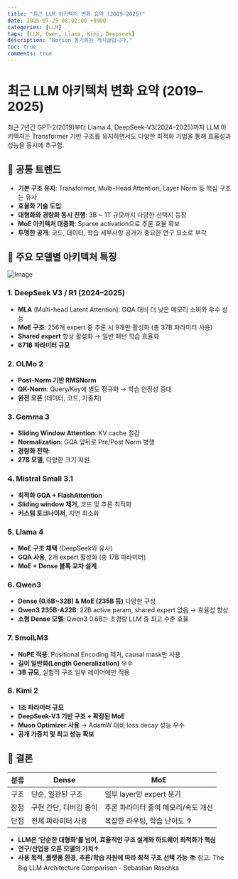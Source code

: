 ```yaml
---
title: "최근 LLM 아키텍처 변화 요약 (2019–2025)"
date: 2025-07-25 08:02:00 +0900
categories: [LLM]
tags: [LLM, Qwen, Llama, Kimi, Deepseek]
description: "Notion 동기화된 게시글입니다."
toc: true
comments: true
---
```


# 최근 LLM 아키텍처 변화 요약 (2019–2025)

최근 7년간 GPT-2(2019)부터 Llama 4, DeepSeek-V3(2024–2025)까지 LLM 아키텍처는 Transformer 기반 구조를 유지하면서도 다양한 최적화 기법을 통해 효율성과 성능을 동시에 추구함.

## 🔑 공통 트렌드

- **기본 구조 유지**: Transformer, Multi-Head Attention, Layer Norm 등 핵심 구조는 유사
- **효율화 기술 도입**:
- **대형화와 경량화 동시 진행**: 3B ~ 1T 규모까지 다양한 선택지 등장
- **MoE 아키텍처 대중화**: Sparse activation으로 추론 효율 확보
- **투명한 공개**: 코드, 데이터, 학습 세부사항 공개가 중요한 연구 요소로 부각
## 📌 주요 모델별 아키텍처 특징

![Image](https://prod-files-secure.s3.us-west-2.amazonaws.com/e6db513d-ec54-40ff-aa74-2487b0bcfe15/ac24fdd3-febf-45c7-8e99-afb6446591d8/image.png?X-Amz-Algorithm=AWS4-HMAC-SHA256&X-Amz-Content-Sha256=UNSIGNED-PAYLOAD&X-Amz-Credential=ASIAZI2LB466RDWAXA2H%2F20250726%2Fus-west-2%2Fs3%2Faws4_request&X-Amz-Date=20250726T102246Z&X-Amz-Expires=3600&X-Amz-Security-Token=IQoJb3JpZ2luX2VjEDEaCXVzLXdlc3QtMiJIMEYCIQCj9JVYK4ztZPogfF4lSVa76BetdEBHkiTE9B5GQQg96wIhANjxuz1M24mxCsKg4xucDQ5%2BEnfQJW3ZIMtPxuTBGYO%2BKv8DCFoQABoMNjM3NDIzMTgzODA1IgzTkvb0GqtOeLCh0iIq3APXvR0HpJap48vsnzkB8ZSw7nzGQ7%2Bi9fcoq8M6ScafZ8vM4Xzy%2BC1mJD7fbisxSTDdUhFH4fcKqoNPdGJS01fxOYmTeYLWun5Ppwz0kgC4NZUkSP9LA%2FIOqTduDYfooj5vpevkp2wMsBEWF17kU%2BnoB4Z8Fql%2BxmB5uDlbLflZA0tt6CAnTJweskF1rUrFNbHJ%2F2gur3j5UGDZq26sy8Muxgfs%2BOXtVUKf%2FzsS04th%2BbuDqG518Gd07fQPZRfqC7THumyi7A%2FQZ%2Bd9ch81p1zIY2WAs3hDJhVS7Tzu4DNFZjlgw9t0zqJPM6kJNoV9Ot7qKpnFNwricsE2QKJcKZuUBBbMJWs9NWCKvwcmizahzyEmaUGawQAOL49jCyn3LKk3J6oLpu1oDstdJjeVuMt22ywKHzFOvWxBQniLgGCixVkiEIHUyQCEpoY0zpbLLDbvvyK1SbQRZggaBYUgKxhml9WEfo0KDK2IBecaeMH4w92prs6Erzk6hH8YoX3tQsmrK%2BeshD1q16AeCrgvLOPJZgnydMjLZru6x8fJ%2Byhvc5ZlByV4Hqzw4a%2FML9dbovPab9ua1JtMrKcs3VeEevsbvAzZ8xwJEAJGa8mX6ssjkaijnAwVbQr1MAOEkTD7qpLEBjqkAWoBJbxbrOPvGxK1fbnjw3JAjBgQpdmbQTOTWFSyE1rx0T79yte8VK%2FMfssb2d%2FjgzvsUE4tq9vQPbRIcqWZKMszQE%2FoahsSiwNjXN5sFD3lqgR6NcFk2XyVyPFHfsLM4RXVzM4gJjXIQaxDjTmtkc5my0WUFul5LHHYkKcnPFR%2FkxuqF0PH%2B%2FHZ7fUS16B2UFeulFRqjSejMM%2Fe5Wg5REqQnR5%2B&X-Amz-Signature=2812e813dac274947cef154e32216868763b3688dcee097149a29e481698d875&X-Amz-SignedHeaders=host&x-amz-checksum-mode=ENABLED&x-id=GetObject)

### 1. DeepSeek V3 / R1 (2024–2025)

- **MLA** (Multi-head Latent Attention): GQA 대비 더 낮은 메모리 소비와 우수 성능
- **MoE 구조**: 256개 expert 중 추론 시 9개만 활성화 (총 37B 파라미터 사용)
- **Shared expert** 항상 활성화 → 일반 패턴 학습 효율화
- **671B 파라미터 규모**
### 2. OLMo 2

- **Post-Norm 기반 RMSNorm**
- **QK-Norm**: Query/Key에 별도 정규화 → 학습 안정성 증대
- **완전 오픈** (데이터, 코드, 가중치)
### 3. Gemma 3

- **Sliding Window Attention**: KV cache 절감
- **Normalization**: GQA 앞뒤로 Pre/Post Norm 병행
- **경량화 전략**:
- **27B 모델**, 다양한 크기 지원
### 4. Mistral Small 3.1

- **최적화 GQA + FlashAttention**
- **Sliding window 제거**, 코드 및 추론 최적화
- **커스텀 토크나이저**, 지연 최소화
### 5. Llama 4

- **MoE 구조 채택** (DeepSeek와 유사)
- **GQA 사용**, 2개 expert 활성화 (총 17B 파라미터)
- **MoE + Dense 블록 교차 설계**
### 6. Qwen3

- **Dense (0.6B~32B) & MoE (235B 등)** 다양한 구성
- **Qwen3 235B-A22B**: 22B active param, shared expert 없음 → 효율성 향상
- **소형 Dense 모델**: Qwen3 0.6B는 초경량 LLM 중 최고 수준 효율
### 7. SmolLM3

- **NoPE 적용**: Positional Encoding 제거, causal mask만 사용
- **길이 일반화(Length Generalization)** 우수
- **3B 규모**, 실험적 구조 일부 레이어에만 적용
### 8. Kimi 2

- **1조 파라미터 규모**
- **DeepSeek-V3 기반 구조 + 확장된 MoE**
- **Muon Optimizer 사용** → AdamW 대비 loss decay 성능 우수
- **공개 가중치 및 최고 성능 확보**
## 🧩 결론

| 분류 | Dense | MoE |
| --- | --- | --- |
| 구조 | 단순, 일관된 구조 | 일부 layer만 expert 분기 |
| 장점 | 구현 간단, 디버깅 용이 | 추론 파라미터 줄여 메모리/속도 개선 |
| 단점 | 전체 파라미터 사용 | 복잡한 라우팅, 학습 난이도 ↑ |

- **LLM은 ‘단순한 대형화’를 넘어, 효율적인 구조 설계와 하드웨어 최적화가 핵심**
- **연구/산업용 오픈 모델의 가치↑**
- **사용 목적, 플랫폼 환경, 추론/학습 자원에 따라 최적 구조 선택 가능**
📚 참고: The Big LLM Architecture Comparison - Sebastian Raschka


